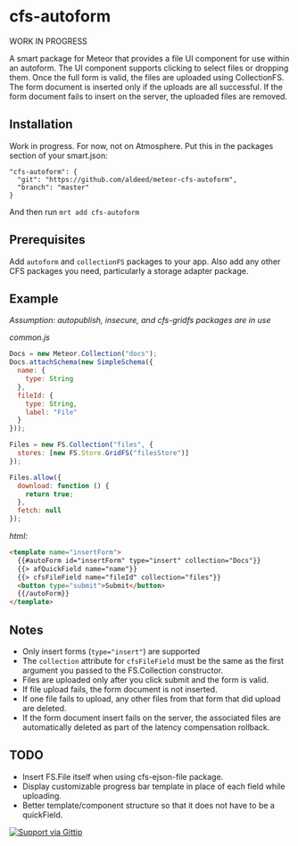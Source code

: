 cfs-autoform
=========================

WORK IN PROGRESS

A smart package for Meteor that provides a file UI component for use within an autoform. The UI component supports clicking to select files or dropping them. Once the full form is valid, the files are uploaded using CollectionFS. The form document is inserted only if the uploads are all successful. If the form document fails to insert on the server, the uploaded files are removed.

## Installation

Work in progress. For now, not on Atmosphere. Put this in the packages section of your smart.json:

```
"cfs-autoform": {
  "git": "https://github.com/aldeed/meteor-cfs-autoform",
  "branch": "master"
}
```
And then run `mrt add cfs-autoform`

## Prerequisites

Add `autoform` and `collectionFS` packages to your app. Also add any other CFS packages you need, particularly a storage adapter package.

## Example

*Assumption: autopublish, insecure, and cfs-gridfs packages are in use*

*common.js*

```js
Docs = new Meteor.Collection("docs");
Docs.attachSchema(new SimpleSchema({
  name: {
    type: String
  },
  fileId: {
    type: String,
    label: "File"
  }
}));

Files = new FS.Collection("files", {
  stores: [new FS.Store.GridFS("filesStore")]
});

Files.allow({
  download: function () {
    return true;
  },
  fetch: null
});
```

*html:*

```html
<template name="insertForm">
  {{#autoForm id="insertForm" type="insert" collection="Docs"}}
  {{> afQuickField name="name"}}
  {{> cfsFileField name="fileId" collection="files"}}
  <button type="submit">Submit</button>
  {{/autoForm}}
</template>
```

## Notes

* Only insert forms (`type="insert"`) are supported
* The `collection` attribute for `cfsFileField` must be the same as the first argument you passed to the FS.Collection constructor.
* Files are uploaded only after you click submit and the form is valid.
* If file upload fails, the form document is not inserted.
* If one file fails to upload, any other files from that form that did upload are deleted.
* If the form document insert fails on the server, the associated files are automatically deleted as part of the latency compensation rollback.

## TODO

* Insert FS.File itself when using cfs-ejson-file package.
* Display customizable progress bar template in place of each field while uploading.
* Better template/component structure so that it does not have to be a quickField.

[![Support via Gittip](https://rawgithub.com/twolfson/gittip-badge/0.2.0/dist/gittip.png)](https://www.gittip.com/aldeed/)
